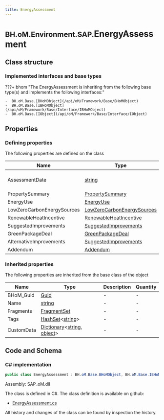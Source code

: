 ```yaml
---
title: EnergyAssessment
---
```


# <small>BH.oM.Environment.SAP.</small>**EnergyAssessment**



## Class structure

### Implemented interfaces and base types

???+ bhom "The EnergyAssessment is inheriting from the following base type(s) and implements the following interfaces:"

    -  BH.oM.Base.[BHoMObject](/api/oM/Framework/Base/BHoMObject)
    -  BH.oM.Base.[IBHoMObject](/api/oM/Framework/Base/Interface/IBHoMObject)
    -  BH.oM.Base.[IObject](/api/oM/Framework/Base/Interface/IObject)


## Properties



### Defining properties

The following properties are defined on the class

| Name             | Type             | Description      | Quantity         |
|------------------|------------------|------------------|------------------|
| AssessmentDate | [string](https://learn.microsoft.com/en-us/dotnet/api/System.String?view=netstandard-2.0) | In the form yyyy-mm-dd | - |
| PropertySummary | [PropertySummary](/api/oM/Adapter/Environment/XML/PropertySummary) | - | - |
| EnergyUse | [EnergyUse](/api/oM/Adapter/Environment/XML/EnergyUse) | - | - |
| LowZeroCarbonEnergySources | [LowZeroCarbonEnergySources](/api/oM/Adapter/Environment/XML/LowZeroCarbonEnergySources) | - | - |
| RenewableHeatIncentive | [RenewableHeatIncentive](/api/oM/Adapter/Environment/XML/RenewableHeatIncentive) | - | - |
| SuggestedImprovements | [SuggestedImprovements](/api/oM/Adapter/Environment/XML/SuggestedImprovements) | - | - |
| GreenPackageDeal | [GreenPackageDeal](/api/oM/Adapter/Environment/XML/GreenPackageDeal) | - | - |
| AlternativeImprovements | [SuggestedImprovements](/api/oM/Adapter/Environment/XML/SuggestedImprovements) | - | - |
| Addendum | [Addendum](/api/oM/Adapter/Environment/XML/Addendum) | - | - |


### Inherited properties
The following properties are inherited from the base class of the object

| Name             | Type             | Description      | Quantity         |
|------------------|------------------|------------------|------------------|
| BHoM_Guid | [Guid](https://learn.microsoft.com/en-us/dotnet/api/System.Guid?view=netstandard-2.0) | - | - |
| Name | [string](https://learn.microsoft.com/en-us/dotnet/api/System.String?view=netstandard-2.0) | - | - |
| Fragments | [FragmentSet](/api/oM/Framework/Base/FragmentSet) | - | - |
| Tags | [HashSet](https://learn.microsoft.com/en-us/dotnet/api/System.Collections.Generic.HashSet-1?view=netstandard-2.0)&lt;[string](https://learn.microsoft.com/en-us/dotnet/api/System.String?view=netstandard-2.0)&gt; | - | - |
| CustomData | [Dictionary](https://learn.microsoft.com/en-us/dotnet/api/System.Collections.Generic.Dictionary-2?view=netstandard-2.0)&lt;[string](https://learn.microsoft.com/en-us/dotnet/api/System.String?view=netstandard-2.0), [object](https://learn.microsoft.com/en-us/dotnet/api/System.Object?view=netstandard-2.0)&gt; | - | - |


## Code and Schema

### C# implementation

``` C# title="C#"
public class EnergyAssessment : BH.oM.Base.BHoMObject, BH.oM.Base.IBHoMObject, BH.oM.Base.IObject
```

Assembly: SAP_oM.dll

The class is defined in C#. The class definition is available on github:

- [EnergyAssessment.cs](https://github.com/BHoM/SAP_Toolkit/blob/develop/SAP_oM/XML\EnergyAssessment.cs)

All history and changes of the class can be found by inspection the history.
